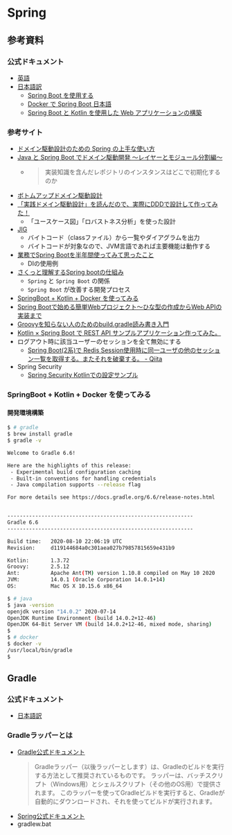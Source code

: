 # Spring

## 参考資料

### 公式ドキュメント

- [英語](https://spring.io/)
- [日本語訳](https://spring.pleiades.io/)
  - [Spring Boot を使用する](https://spring.pleiades.io/spring-boot/docs/current/reference/html/using-spring-boot.html)
  - [Docker で Spring Boot 日本語](https://spring.pleiades.io/guides/gs/spring-boot-docker/)
  - [Spring Boot と Kotlin を使用した Web アプリケーションの構築](https://spring.pleiades.io/guides/tutorials/spring-boot-kotlin/)

### 参考サイト

- [ドメイン駆動設計のための Spring の上手な使い方](https://www.slideshare.net/masuda220/spring-82650951)
- [Java と Spring Boot でドメイン駆動開発 〜レイヤーとモジュール分割編〜](https://qiita.com/sei40kr/items/da8e067287151c0a31c6)
  - > 実装知識を含んだレポジトリのインスタンスはどこで初期化するのか
- [ボトムアップドメイン駆動設計](https://nrslib.com/bottomup-ddd/)
- [「実践ドメイン駆動設計」を読んだので、実際にDDDで設計して作ってみた！](https://qiita.com/APPLE4869/items/d210ddc2cb1bfeea9338)
  - 「ユースケース図」「ロバストネス分析」を使った設計
- [JIG](https://github.com/dddjava/jig)
  - バイトコード（classファイル）から一覧やダイアグラムを出力
  - バイトコードが対象なので、JVM言語であれば主要機能は動作する
- [業務でSpring Bootを半年間使ってみて思ったこと](https://engineering.linecorp.com/ja/blog/spring-boot-job-report/)
  - DIの使用例
- [さくっと理解するSpring bootの仕組み](https://www.slideshare.net/OgawaTakeshi/spring-boot-71285225)
  - `Spring` と `Spring Boot` の関係
  - `Spring Boot` が改善する開発プロセス
- [SpringBoot + Kotlin + Docker を使ってみる](https://qiita.com/qphsmt/items/10520fa92c06df022ef7)
- [Spring Bootで始める簡単Webプロジェクト～ひな型の作成からWeb APIの実装まで](https://codezine.jp/article/detail/11380)
- [Groovyを知らない人のためのbuild.gradle読み書き入門](https://qiita.com/opengl-8080/items/a0bb31fb20cb6505188b)
- [Kotlin × Spring Boot で REST API サンプルアプリケーション作ってみた。](https://qiita.com/yusuke_dev/items/79c980ff7002d68f9aa5)
- ログアウト時に該当ユーザーのセッションを全て無効にする
  - [Spring Boot(2系)で Redis Session使用時に同一ユーザの他のセッション一覧を取得する。またそれを破棄する。 - Qiita](https://qiita.com/boushi-bird@github/items/a7bbcaae9cbcab3b1a0a)
- Spring Security
  - [Spring Security Kotlinでの設定サンプル](https://github.com/spring-projects/spring-security-samples/blob/main/servlet/spring-boot/kotlin/hello-security/src/main/kotlin/org/springframework/security/samples/config/SecurityConfig.kt)

### SpringBoot + Kotlin + Docker を使ってみる

#### 開発環境構築

```bash
$ # gradle
$ brew install gradle
$ gradle -v

Welcome to Gradle 6.6!

Here are the highlights of this release:
 - Experimental build configuration caching
 - Built-in conventions for handling credentials
 - Java compilation supports --release flag

For more details see https://docs.gradle.org/6.6/release-notes.html


------------------------------------------------------------
Gradle 6.6
------------------------------------------------------------

Build time:   2020-08-10 22:06:19 UTC
Revision:     d119144684a0c301aea027b79857815659e431b9

Kotlin:       1.3.72
Groovy:       2.5.12
Ant:          Apache Ant(TM) version 1.10.8 compiled on May 10 2020
JVM:          14.0.1 (Oracle Corporation 14.0.1+14)
OS:           Mac OS X 10.15.6 x86_64

$ # java
$ java -version
openjdk version "14.0.2" 2020-07-14
OpenJDK Runtime Environment (build 14.0.2+12-46)
OpenJDK 64-Bit Server VM (build 14.0.2+12-46, mixed mode, sharing)
$
$ # docker
$ docker -v
/usr/local/bin/gradle
$
```

## Gradle

### 公式ドキュメント

* [日本語訳](http://gradle.monochromeroad.com/docs/userguide/userguide.html)

### Gradleラッパーとは

  * [Gradle公式ドキュメント](http://gradle.monochromeroad.com/docs/userguide/userguide_single.html)
    > Gradleラッパー（以後ラッパーとします）は、Gradleのビルドを実行する方法として推奨されているものです。 ラッパーは、バッチスクリプト（Windows用）とシェルスクリプト（その他のOS用）で提供されます。 このラッパーを使ってGradleビルドを実行すると、Gradleが自動的にダウンロードされ、それを使ってビルドが実行されます。
  * [Spring公式ドキュメント](https://spring.pleiades.io/guides/gs/gradle/)    
  * gradlew.bat
  
